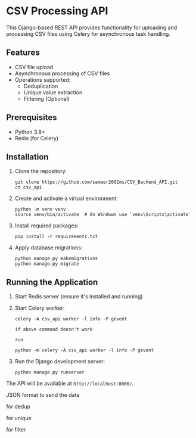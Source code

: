 # CSV Processing API

This Django-based REST API provides functionality for uploading and processing CSV files using Celery for asynchronous task handling.

## Features

- CSV file upload
- Asynchronous processing of CSV files
- Operations supported:
  - Deduplication
  - Unique value extraction
  - Filtering (Optional)

## Prerequisites

- Python 3.8+
- Redis (for Celery)

## Installation

1. Clone the repository:
   ```
   git clone https://github.com/sameer2002ms/CSV_Backend_API.git
   cd csv_api
   ```

2. Create and activate a virtual environment:
   ```
   python -m venv venv
   source venv/bin/activate  # On Windows use `venv\Scripts\activate`
   ```

3. Install required packages:
   ```
   pip install -r requirements.txt
   ```

4. Apply database migrations:
   ```
   python manage.py makemigrations
   python manage.py migrate
   ```

## Running the Application

1. Start Redis server (ensure it's installed and running)

2. Start Celery worker:
   ```
   celery -A csv_api worker -l info -P gevent

   if above command doesn't work

   run 

   python -m celery -A csv_api worker -l info -P gevent
   ```

3. Run the Django development server:
   ```
   python manage.py runserver
   ```

The API will be available at `http://localhost:8000/`.




JSON format to send the data 

for dedup

<!-- {
   "file_name" : "2",
   "operation: : "dedup"
   "n" : Value
}
 -->

 for unique

 <!-- {
   "file_name" : "2",
   "operation: : "dedup",
   "column" : "column_name,
   "n" : value
} -->

for filter

<!-- {
    "file_id" : "3",
    "operation": "filter",
    "column": "name",
    "filters": {
        "Website":"http://www.shea.biz/"
    }
    "n" : value
} -->

